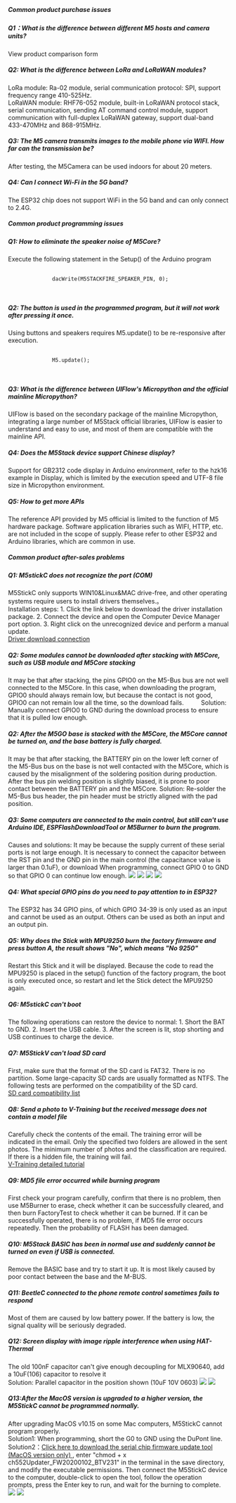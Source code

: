 <div style="margin-top: 40px;">

<div class="search-tips" style="display:none">
    <h5>No issues were found. You can <a href="https://github.com/m5stack/m5-docs/issues" target="view_window">click here</a> to submit a question to Github.</h5>
</div>

<div class="faq-class">
    <h5>Common product purchase issues</h5>
</div>

<div class="faq-item">
    <h5 class="faq-title">Q1：What is the difference between different M5 hosts and camera units?<p class="faq-button"></p></h5>
    <div class="faq-answer">
      <div>
        <a href="https://m5stack.oss-cn-shenzhen.aliyuncs.com/image/m5-docs_table/Product_compared.pdf" role="button" style="text-decoration:none" target="view_window">View product comparison form</a>
      </div>
    </div>
</div>


<div class="faq-item">
    <h5 class="faq-title">Q2: What is the difference between LoRa and LoRaWAN modules?<p class="faq-button"></p></h5>
    <div class="faq-answer">
      <div>
        <span>
          LoRa module: Ra-02 module, serial communication protocol: SPI, support frequency range 410-525Hz.
          <br>
          LoRaWAN module: RHF76-052 module, built-in LoRaWAN protocol stack, serial communication, sending AT command control module, support communication with full-duplex LoRaWAN gateway, support dual-band 433-470MHz and 868-915MHz.
        </span>
      </div>
    </div>
</div>


<div class="faq-item">
    <h5 class="faq-title">Q3: The M5 camera transmits images to the mobile phone via WIFI. How far can the transmission be?<p class="faq-button"></p></h5>
    <div class="faq-answer">
      <div>
        <span>
          After testing, the M5Camera can be used indoors for about 20 meters.
        </span>
      </div>
    </div>
</div>



<div class="faq-item">
    <h5 class="faq-title">Q4: Can I connect Wi-Fi in the 5G band?<p class="faq-button"></p></h5>
    <div class="faq-answer">
      <div>
        <span>
          The ESP32 chip does not support WiFi in the 5G band and can only connect to 2.4G.
        </span>
      </div>
    </div>
</div>



<div class="faq-class">
    <h5>Common product programming issues</h5>
</div>


<div class="faq-item">
    <h5 class="faq-title">Q1: How to eliminate the speaker noise of M5Core?<p class="faq-button"></p></h5>
    <div class="faq-answer">
      <div>
          <span>Execute the following statement in the Setup() of the Arduino program</span>
          <pre v-pre="" data-lang="">
            <code class="lang-c">
              dacWrite(M5STACKFIRE_SPEAKER_PIN, 0);
            </code>
         </pre>
      </div>
    </div>
</div>


<div class="faq-item">
    <h5 class="faq-title">Q2: The button is used in the programmed program, but it will not work after pressing it once.<p class="faq-button"></p></h5>
    <div class="faq-answer">
      <div>
          <span>Using buttons and speakers requires M5.update() to be re-responsive after execution.</span>
          <pre v-pre="" data-lang="">
            <code class="lang-c">
              M5.update();
            </code>
         </pre>
      </div>
    </div>
</div>

<div class="faq-item">
    <h5 class="faq-title">Q3: What is the difference between UIFlow's Micropython and the official mainline Micropython?<p class="faq-button"></p></h5>
    <div class="faq-answer">
      <div>
          <span>UIFlow is based on the secondary package of the mainline Micropython, integrating a large number of M5Stack official libraries, UIFlow is easier to understand and easy to use, and most of them are compatible with the mainline API.</span>
      </div>
    </div>
</div>

<div class="faq-item">
    <h5 class="faq-title">Q4: Does the M5Stack device support Chinese display?<p class="faq-button"></p></h5>
    <div class="faq-answer">
      <div>
          <span>Support for GB2312 code display in Arduino environment, refer to the hzk16 example in Display, which is limited by the execution speed and UTF-8 file size in Micropython environment.</span>
      </div>
    </div>
</div>


<div class="faq-item">
    <h5 class="faq-title">Q5: How to get more APIs<p class="faq-button"></p></h5>
    <div class="faq-answer">
      <div>
          <span>The reference API provided by M5 official is limited to the function of M5 hardware package. Software application libraries such as WIFI, HTTP, etc. are not included in the scope of supply. Please refer to other ESP32 and Arduino libraries, which are common in use.</span>
      </div>
    </div>
</div>


<div class="faq-class">
    <h5>Common product after-sales problems</h5>
</div>

<div class="faq-item">
    <h5 class="faq-title">Q1: M5stickC does not recognize the port (COM)<p class="faq-button"></p></h5>
    <div class="faq-answer">
      <div>
          <span>
            M5StickC only supports WIN10&Linux&MAC drive-free, and other operating systems require users to install drivers themselves.。
            <br>
            Installation steps: 1. Click the link below to download the driver installation package. 2. Connect the device and open the Computer Device Manager port option. 3. Right click on the unrecognized device and perform a manual update.
          </span>
          <br>
          <a href="https://www.ftdichip.com/Drivers/VCP.htm">Driver download connection</a>
      </div>
    </div>
</div>



<div class="faq-item">
    <h5 class="faq-title">Q2: Some modules cannot be downloaded after stacking with M5Core, such as USB module and M5Core stacking<p class="faq-button"></p></h5>
    <div class="faq-answer">
      <div>
        <span> It may be that after stacking, the pins GPIO0 on the M5-Bus bus are not well connected to the M5Core. In this case, when downloading the program, GPIO0 should always remain low, but because the contact is not good, GPIO0 can not remain low all the time, so the download fails.
         Solution: Manually connect GPIO0 to GND during the download process to ensure that it is pulled low enough.</span>
      </div>
    </div>
</div>




<div class="faq-item">
    <h5 class="faq-title">Q2: After the M5GO base is stacked with the M5Core, the M5Core cannot be turned on, and the base battery is fully charged.<p class="faq-button"></p></h5>
    <div class="faq-answer">
      <div>
        <span> It may be that after stacking, the BATTERY pin on the lower left corner of the M5-Bus bus on the base is not well contacted with the M5Core, which is caused by the misalignment of the soldering position during production. After the bus pin welding position is slightly biased, it is prone to poor contact between the BATTERY pin and the M5Core. Solution: Re-solder the M5-Bus bus header, the pin header must be strictly aligned with the pad position.</span>
      </div>
    </div>
</div>


<div class="faq-item">
    <h5 class="faq-title">Q3: Some computers are connected to the main control, but still can't use Arduino IDE, ESPFlashDownloadTool or M5Burner to burn the program.<p class="faq-button"></p></h5>
    <div class="faq-answer">
      <div><span> Causes and solutions: It may be because the supply current of these serial ports is not large enough. It is necessary to connect the capacitor between the RST pin and the GND pin in the main control (the capacitance value is larger than 0.1uF), or download When programming, connect GPIO 0 to GND so that GPIO 0 can continue low enough.</span>
        <img class="faq-img" src="assets/img/faq/faq_03.png">
        <img class="faq-img" src="assets/img/faq/faq_05.png">
        <img class="faq-img" src="assets/img/faq/faq_06.png">
        <img class="faq-img" src="assets/img/faq/faq_07.png">
      </div>
    </div>
</div>

<div class="faq-item">
    <h5 class="faq-title">Q4: What special GPIO pins do you need to pay attention to in ESP32?<p class="faq-button"></p></h5>
    <div class="faq-answer">
      <div>
        <span> The ESP32 has 34 GPIO pins, of which GPIO 34-39 is only used as an input and cannot be used as an output. Others can be used as both an input and an output pin.</span>
      </div>
    </div>
</div>


<div class="faq-item">
    <h5 class="faq-title">Q5: Why does the Stick with MPU9250 burn the factory firmware and press button A, the result shows "No", which means "No 9250"<p class="faq-button"></p></h5>
    <div class="faq-answer">
      <div>
        <span>Restart this Stick and it will be displayed. Because the code to read the MPU9250 is placed in the setup() function of the factory program, the boot is only executed once, so restart and let the Stick detect the MPU9250 again.</span>
      </div>
    </div>
</div>


<div class="faq-item">
    <h5 class="faq-title">Q6: M5stickC can't boot<p class="faq-button"></p></h5>
    <div class="faq-answer">
      <div>
        <span> The following operations can restore the device to normal: 1. Short the BAT to GND. 2. Insert the USB cable. 3. After the screen is lit, stop shorting and USB continues to charge the device. </span>
      </div>
    </div>
</div>

<div class="faq-item">
    <h5 class="faq-title">Q7: M5StickV can't load SD card<p class="faq-button"></p></h5>
    <div class="faq-answer">
      <div>
        <span>First, make sure that the format of the SD card is FAT32. There is no partition. Some large-capacity SD cards are usually formatted as NTFS. The following tests are performed on the compatibility of the SD card.
        <br>
        <a href="https://docs.m5stack.com/#/en/core/m5stickv">SD card compatibility list</a>
        </span>
      </div>
    </div>
</div>

<div class="faq-item">
    <h5 class="faq-title">Q8: Send a photo to V-Training but the received message does not contain a model file<p class="faq-button"></p></h5>
    <div class="faq-answer">
      <div>
        <span>Carefully check the contents of the email. The training error will be indicated in the email. Only the specified two folders are allowed in the sent photos. The minimum number of photos and the classification are required. If there is a hidden file, the training will fail. 
        <br>
       <a href="https://docs.m5stack.com/#/en/related_documents/v-training"> V-Training detailed tutorial </a>
        </span>
      </div>
    </div>
</div>

<div class="faq-item">
    <h5 class="faq-title">Q9: MD5 file error occurred while burning program<p class="faq-button"></p></h5>
    <div class="faq-answer">
      <div>
        <span>First check your program carefully, confirm that there is no problem, then use M5Burner to erase, check whether it can be successfully cleared, and then burn FactoryTest to check whether it can be burned. If it can be successfully operated, there is no problem, if MD5 file error occurs repeatedly. Then the probability of FLASH has been damaged.
        </span>
      </div>
    </div>
</div>


<div class="faq-item">
    <h5 class="faq-title">Q10: M5Stack BASIC has been in normal use and suddenly cannot be turned on even if USB is connected.<p class="faq-button"></p></h5>
    <div class="faq-answer">
      <div>
        <span>Remove the BASIC base and try to start it up. It is most likely caused by poor contact between the base and the M-BUS.
        </span>
      </div>
    </div>
</div>


<div class="faq-item">
    <h5 class="faq-title">Q11: BeetleC connected to the phone remote control sometimes fails to respond<p class="faq-button"></p></h5>
    <div class="faq-answer">
      <div>
        <span>Most of them are caused by low battery power. If the battery is low, the signal quality will be seriously degraded.
        </span>
      </div>
    </div>
</div>


<div class="faq-item">
    <h5 class="faq-title">Q12: Screen display with image ripple interference when using HAT-Thermal<p class="faq-button"></p></h5>
    <div class="faq-answer">
      <div>
        <span>
        The old 100nF capacitor can't give enough decoupling for MLX90640, add a 10uF(106) capacitor to resolve it
        <br>
        Solution: Parallel capacitor in the position shown (10uF 10V 0603)
        </span>
        <img class="faq-img" src="assets/img/faq/hat_thermal/01.webp">
        <img class="faq-img" src="assets/img/faq/hat_thermal/02.webp">
      </div>
    </div>
</div>


<div class="faq-item">
    <h5 class="faq-title">Q13:After the MacOS version is upgraded to a higher version, the M5StickC cannot be programmed normally.<p class="faq-button"></p></h5>
    <div class="faq-answer">
      <div>
        <span>
        After upgrading MacOS v10.15 on some Mac computers, M5StickC cannot program properly.
        <br>
        Solution1: When programming, short the G0 to GND using the DuPont line.
         <br>
        Solution2：<a href="https://m5stack.oss-cn-shenzhen.aliyuncs.com/resource/docs/ch552Updater_FW20200102_BTV231">Click here to download the serial chip firmware update tool (MacOS version only) </a>, enter "chmod + x ch552Updater_FW20200102_BTV231" in the terminal in the save directory, and modify the executable permissions. Then connect the M5StickC device to the computer, double-click to open the tool, follow the operation prompts, press the Enter key to run, and wait for the burning to complete.
        <br>
        </span>
        <img class="faq-img" src="assets/img/faq/ch552/ch552_01.webp">
        <img class="faq-img" src="assets/img/faq/ch552/ch552_02.webp">       
      </div>
    </div>
</div>

</div>


<script>

$(".faq-item .faq-title").on('click', function() {
                $(this).toggleClass('open');
            });
</script>